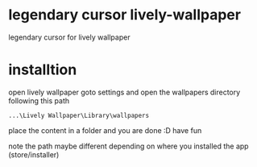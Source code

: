 # legendary cursor lively-wallpaper
legendary cursor for lively wallpaper 

# installtion 
open lively wallpaper
goto settings and open the wallpapers directory 
following this path
```
...\Lively Wallpaper\Library\wallpapers
```
place the content in a folder
and you are done :D 
have fun

note the path maybe different depending on where you installed the app (store/installer)

